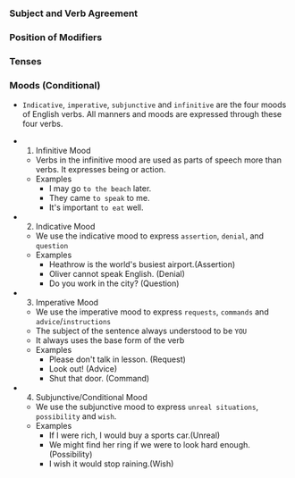 ### Subject and Verb Agreement

### Position of Modifiers

### Tenses

### Moods (Conditional)

- `Indicative`, `imperative`, `subjunctive` and `infinitive` are the four moods of English verbs.
  All manners and moods are expressed through these four verbs.

- 1. Infinitive Mood

  - Verbs in the infinitive mood are used as parts of speech more than verbs. It expresses being or action.
  - Examples
    - I may go `to the beach` later.
    - They came `to speak` to me.
    - It's important `to eat` well.

- 2. Indicative Mood

  - We use the indicative mood to express `assertion`, `denial`, and `question`
  - Examples
    - Heathrow is the world's busiest airport.(Assertion)
    - Oliver cannot speak English. (Denial)
    - Do you work in the city? (Question)

- 3. Imperative Mood

  - We use the imperative mood to express `requests`, `commands` and `advice`/`instructions`
  - The subject of the sentence always understood to be `YOU`
  - It always uses the base form of the verb
  - Examples
    - Please don't talk in lesson. (Request)
    - Look out! (Advice)
    - Shut that door. (Command)

- 4. Subjunctive/Conditional Mood

  - We use the subjunctive mood to express `unreal situations`, `possibility` and `wish`.
  - Examples
    - If I were rich, I would buy a sports car.(Unreal)
    - We might find her ring if we were to look hard enough.(Possibility)
    - I wish it would stop raining.(Wish)

